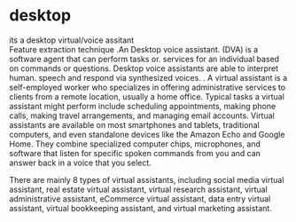 # desktop
its a desktop virtual/voice assitant  
Feature extraction technique .An Desktop voice assistant. (DVA) is a software agent that can perform tasks or. services for an individual based on commands or questions. Desktop voice assistants are able to interpret human. speech and respond via synthesized voices. .
A virtual assistant is a self-employed worker who specializes in offering administrative services to clients from a remote location, usually a home office. Typical tasks a virtual assistant might perform include scheduling appointments, making phone calls, making travel arrangements, and managing email accounts.
Virtual assistants are available on most smartphones and tablets, traditional computers, and even standalone devices like the Amazon Echo and Google Home. They combine specialized computer chips, microphones, and software that listen for specific spoken commands from you and can answer back in a voice that you select.

There are mainly 8 types of virtual assistants, including social media virtual assistant, real estate virtual assistant, virtual research assistant, virtual administrative assistant, eCommerce virtual assistant, data entry virtual assistant, virtual bookkeeping assistant, and virtual marketing assistant.
